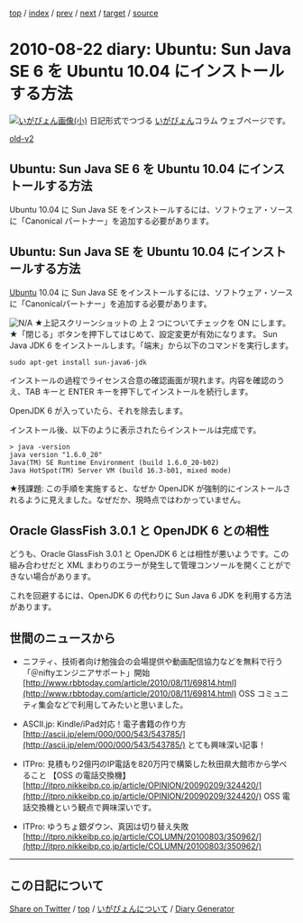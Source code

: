 [top](../index.html) 
 / [index](index.html) 
 / [prev](ig100821.html) 
 / [next](ig100824.html) 
 / [target](https://igapyon.github.io/diary/2010/ig100822.html) 
 / [source](https://github.com/igapyon/diary/blob/gh-pages/2010/ig100822.html.src.md) 

2010-08-22 diary: Ubuntu: Sun Java SE 6 を Ubuntu 10.04 にインストールする方法
=====================================================================================================
[![いがぴょん画像(小)](https://igapyon.github.io/diary/images/iga200306s.jpg "いがぴょん")](https://igapyon.github.io/diary/memo/memoigapyon.html) 日記形式でつづる [いがぴょん](https://igapyon.github.io/diary/memo/memoigapyon.html)コラム ウェブページです。

[old-v2](ig100822-orig.html)

## Ubuntu: Sun Java SE 6 を Ubuntu 10.04 にインストールする方法

Ubuntu 10.04 に Sun Java SE をインストールするには、ソフトウェア・ソースに「Canonical パートナー」を追加する必要があります。


## Ubuntu: Sun Java SE を Ubuntu 10.04 にインストールする方法

[Ubuntu](http://www.igapyon.jp/igapyon/diary/keyword/ubuntu.html) 10.04 に Sun Java SE をインストールするには、ソフトウェア・ソースに「Canonicalパートナー」を追加する必要があります。

![N/A](http://www.igapyon.jp/igapyon/image/diary/2010/20100822ubujdk001.png)
★上記スクリーンショットの 上 2 つについてチェックを ON にします。★「閉じる」ボタンを押下してはじめて、設定変更が有効になります。
Sun Java JDK 6 をインストールします。「端末」から以下のコマンドを実行します。

      
```
sudo apt-get install sun-java6-jdk
```

      

インストールの過程でライセンス合意の確認画面が現れます。内容を確認のうえ、TAB キーと ENTER キーを押下してインストールを続行します。

OpenJDK 6 が入っていたら、それを除去します。

インストール後、以下のように表示されたらインストールは完成です。

      
```
> java -version
java version "1.6.0_20"
Java(TM) SE Runtime Environment (build 1.6.0_20-b02)
Java HotSpot(TM) Server VM (build 16.3-b01, mixed mode)
```

      

★残課題: この手順を実施すると、なぜか OpenJDK が強制的にインストールされるように見えました。なぜだか、現時点ではわかっていません。

## Oracle GlassFish 3.0.1 と OpenJDK 6 との相性

どうも、Oracle GlassFish 3.0.1 と OpenJDK 6 とは相性が悪いようです。この組み合わせだと XML まわりのエラーが発生して管理コンソールを開くことができない場合があります。

これを回避するには、OpenJDK 6 の代わりに Sun Java 6 JDK を利用する方法があります。

## 世間のニュースから

* ニフティ、技術者向け勉強会の会場提供や動画配信協力などを無料で行う「＠niftyエンジニアサポート」開始
  [http://www.rbbtoday.com/article/2010/08/11/69814.html](http://www.rbbtoday.com/article/2010/08/11/69814.html)
  OSS コミュニティ集会などで利用してみたいと思いました。
  
* ASCII.jp: Kindle/iPad対応！電子書籍の作り方
  [http://ascii.jp/elem/000/000/543/543785/](http://ascii.jp/elem/000/000/543/543785/)
  とても興味深い記事！
  
* ITPro: 見積もり2億円のIP電話を820万円で構築した秋田県大館市から学べること 【OSS の電話交換機】
  [http://itpro.nikkeibp.co.jp/article/OPINION/20090209/324420/](http://itpro.nikkeibp.co.jp/article/OPINION/20090209/324420/)
  OSS 電話交換機という観点で興味深いです。
  
* ITPro: ゆうちょ銀ダウン、真因は切り替え失敗
  [http://itpro.nikkeibp.co.jp/article/COLUMN/20100803/350962/](http://itpro.nikkeibp.co.jp/article/COLUMN/20100803/350962/)


----------------------------------------------------------------------------------------------------

## この日記について

[Share on Twitter](https://twitter.com/intent/tweet?hashtags=igapyon%2Cdiary%2C%E3%81%84%E3%81%8C%E3%81%B4%E3%82%87%E3%82%93&text=Ubuntu%3A+Sun+Java+SE+6+%E3%82%92+Ubuntu+10.04+%E3%81%AB%E3%82%A4%E3%83%B3%E3%82%B9%E3%83%88%E3%83%BC%E3%83%AB%E3%81%99%E3%82%8B%E6%96%B9%E6%B3%95&url=https%3A%2F%2Figapyon.github.io%2Fdiary%2F2010%2Fig100822.html) / [top](../index.html) / [いがぴょんについて](https://igapyon.github.io/diary/memo/memoigapyon.html) / [Diary Generator](https://github.com/igapyon/igapyonv3)

